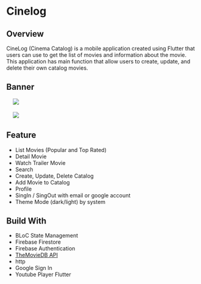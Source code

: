 # Cinelog

## Overview

CineLog (Cinema Catalog) is a mobile application created using Flutter that users can use to get the list of movies and information about the movie. This application has main function that allow users to create, update, and delete their own catalog movies.

## Banner

<pre>
  <img src="https://github.com/zakyzaidan/cinelog_flutter/assets/66929086/4304e93b-8a6b-4a84-b61f-42ba74791d17">
  
  <img src="https://github.com/zakyzaidan/cinelog_flutter/assets/66929086/81523c87-9a06-46d3-bb9f-85317b39756e">
</pre>

## Feature

- List Movies (Popular and Top Rated)
- Detail Movie
- Watch Trailer Movie
- Search
- Create, Update, Delete Catalog
- Add Movie to Catalog
- Profile
- SingIn / SingOut with email or google account
- Theme Mode (dark/light) by system

## Build With

- BLoC State Management
- Firebase Firestore
- Firebase Authentication
- <a href="https://developer.themoviedb.org/docs/getting-started">TheMovieDB API</a>
- http
- Google Sign In
- Youtube Player Flutter
